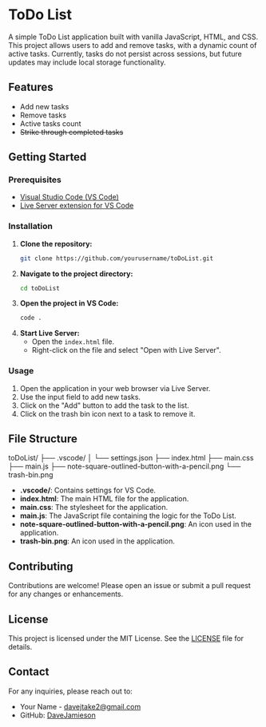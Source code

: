 # ToDo List

A simple ToDo List application built with vanilla JavaScript, HTML, and CSS. This project allows users to add and remove tasks, with a dynamic count of active tasks. Currently, tasks do not persist across sessions, but future updates may include local storage functionality.

## Features

- Add new tasks
- Remove tasks
- Active tasks count
- ~~Strike through completed tasks~~

## Getting Started

### Prerequisites

- [Visual Studio Code (VS Code)](https://code.visualstudio.com/)
- [Live Server extension for VS Code](https://marketplace.visualstudio.com/items?itemName=ritwickdey.LiveServer)

### Installation

1. **Clone the repository:**
    ```sh
    git clone https://github.com/yourusername/toDoList.git
    ```
2. **Navigate to the project directory:**
    ```sh
    cd toDoList
    ```
3. **Open the project in VS Code:**
    ```sh
    code .
    ```
4. **Start Live Server:**
    - Open the `index.html` file.
    - Right-click on the file and select "Open with Live Server".

### Usage

1. Open the application in your web browser via Live Server.
2. Use the input field to add new tasks.
3. Click on the "Add" button to add the task to the list.
4. Click on the trash bin icon next to a task to remove it.

## File Structure

toDoList/
├── .vscode/
│   └── settings.json
├── index.html
├── main.css
├── main.js
├── note-square-outlined-button-with-a-pencil.png
└── trash-bin.png


- **.vscode/**: Contains settings for VS Code.
- **index.html**: The main HTML file for the application.
- **main.css**: The stylesheet for the application.
- **main.js**: The JavaScript file containing the logic for the ToDo List.
- **note-square-outlined-button-with-a-pencil.png**: An icon used in the application.
- **trash-bin.png**: An icon used in the application.

## Contributing

Contributions are welcome! Please open an issue or submit a pull request for any changes or enhancements.

## License

This project is licensed under the MIT License. See the [LICENSE](LICENSE) file for details.

## Contact

For any inquiries, please reach out to:

- Your Name - [davejtake2@gmail.com](mailto:davejtake2@gmail.com)
- GitHub: [DaveJamieson](https://github.com/DaveJamieson)
